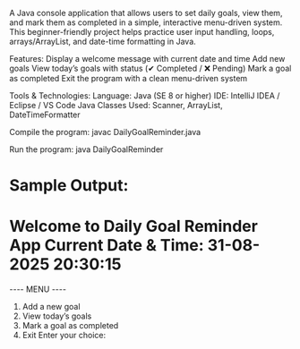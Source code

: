 A Java console application that allows users to set daily goals, view them, and mark them as completed in a simple, interactive menu-driven system. This beginner-friendly project helps practice user input handling, loops, arrays/ArrayList, and date-time formatting in Java.

Features:
Display a welcome message with current date and time
Add new goals
View today’s goals with status (✔ Completed / ❌ Pending)
Mark a goal as completed
Exit the program with a clean menu-driven system

Tools & Technologies:
Language: Java (SE 8 or higher)
IDE: IntelliJ IDEA / Eclipse / VS Code
Java Classes Used: Scanner, ArrayList, DateTimeFormatter

Compile the program:
javac DailyGoalReminder.java

Run the program:
java DailyGoalReminder

Sample Output:
===================================
 Welcome to Daily Goal Reminder App 
 Current Date & Time: 31-08-2025 20:30:15
===================================

---- MENU ----
1. Add a new goal
2. View today’s goals
3. Mark a goal as completed
4. Exit
Enter your choice:
